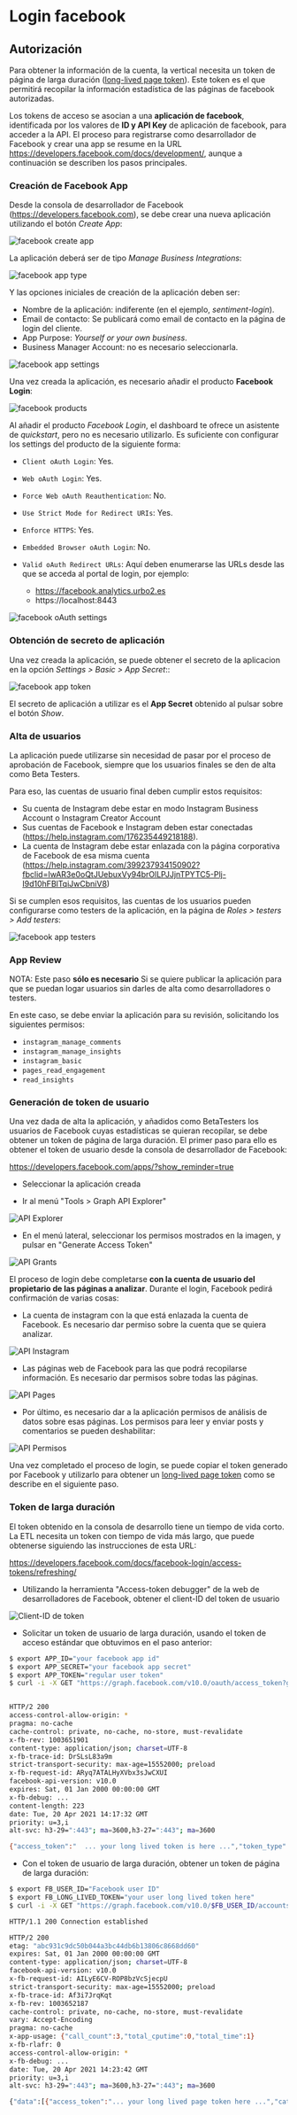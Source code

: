 # Login facebook

## Autorización

Para obtener la información de la cuenta, la vertical necesita un token de página de larga duración ([long-lived page token](https://developers.facebook.com/docs/facebook-login/access-tokens/refreshing/)). Este token es el que permitirá recopilar la información estadística de las páginas de facebook autorizadas.

Los tokens de acceso se asocian a una **aplicación de facebook**, identificada por los valores de **ID y API Key** de aplicación de facebook, para acceder a la API. El proceso para registrarse como desarrollador de Facebook y crear una app se resume en la URL https://developers.facebook.com/docs/development/, aunque a continuación se describen los pasos principales.

### Creación de Facebook App

Desde la consola de desarrollador de Facebook (https://developers.facebook.com), se debe crear una nueva aplicación utilizando el botón *Create App*:

![facebook create app](static/img/facebook_create_app.png)

La aplicación deberá ser de tipo *Manage Business Integrations*:

![facebook app type](static/img/facebook_app_type.png)

Y las opciones iniciales de creación de la aplicación deben ser:

- Nombre de la aplicación: indiferente (en el ejemplo, *sentiment-login*).
- Email de contacto: Se publicará como email de contacto en la página de login del cliente.
- App Purpose: *Yourself or your own business*.
- Business Manager Account: no es necesario seleccionarla.

![facebook app settings](static/img/facebook_app_settings.png)

Una vez creada la aplicación, es necesario añadir el producto **Facebook Login**:

![facebook products](static/img/facebook_products.png)

Al añadir el producto *Facebook Login*, el dashboard te ofrece un asistente de *quickstart*, pero no es necesario utilizarlo. Es suficiente con configurar los settings del producto de la siguiente forma:

- `Client oAuth Login`: Yes.
- `Web oAuth Login`: Yes.
- `Force Web oAuth Reauthentication`: No.
- `Use Strict Mode for Redirect URIs`: Yes.
- `Enforce HTTPS`: Yes.
- `Embedded Browser oAuth Login`: No.
- `Valid oAuth Redirect URLs`: Aquí deben enumerarse las URLs desde las que se acceda al portal de login, por ejemplo:

  - https://facebook.analytics.urbo2.es
  - https://localhost:8443

![facebook oAuth settings](static/img/facebook_app_oauth.png)

### Obtención de secreto de aplicación

Una vez creada la aplicación, se puede obtener el secreto de la aplicacion en la opción *Settings > Basic > App Secret*::

![facebook app token](static/img/facebook_app_token.png)

El secreto de aplicación a utilizar es el **App Secret** obtenido al pulsar sobre el botón *Show*.

### Alta de usuarios

La aplicación puede utilizarse sin necesidad de pasar por el proceso de aprobación de Facebook, siempre que los usuarios finales se den de alta como Beta Testers.

Para eso, las cuentas de usuario final deben cumplir estos requisitos:

- Su cuenta de Instagram debe estar en modo Instagram Business Account o Instagram Creator Account
- Sus cuentas de Facebook e Instagram deben estar conectadas (https://help.instagram.com/176235449218188).
- La cuenta de Instagram debe estar enlazada con la página corporativa de Facebook de esa misma cuenta (https://help.instagram.com/399237934150902?fbclid=IwAR3e0oQtJUebuxVy94brOlLPJJjnTPYTC5-Plj-I9d10hFBlTqiJwCbniV8)

Si se cumplen esos requisitos, las cuentas de los usuarios pueden configurarse como testers de la aplicación, en la página de *Roles > testers > Add testers*:

![facebook app testers](static/img/facebook_app_testers.png)

### App Review

NOTA: Este paso **sólo es necesario** Si se quiere publicar la aplicación para que se puedan logar usuarios sin darles de alta como desarrolladores o testers.

En este caso, se debe enviar la aplicación para su revisión, solicitando los siguientes permisos:

- `instagram_manage_comments`
- `instagram_manage_insights`
- `instagram_basic`
- `pages_read_engagement`
- `read_insights`

### Generación de token de usuario

Una vez dada de alta la aplicación, y añadidos como BetaTesters los usuarios de Facebook cuyas estadísticas se quieran recopilar, se debe obtener un token de página de larga duración. El primer paso para ello es obtener el token de usuario desde la consola de desarrollador de Facebook:

https://developers.facebook.com/apps/?show_reminder=true

- Seleccionar la aplicación creada

- Ir al menú "Tools > Graph API Explorer"

![API Explorer](static/img/facebook_tools_api_explorer.png)

- En el menú lateral, seleccionar los permisos mostrados en la imagen, y pulsar en "Generate Access Token"

![API Grants](static/img/facebook_tools_api_grants.png)

El proceso de login debe completarse **con la cuenta de usuario del propietario de las páginas a analizar**. Durante el login, Facebook pedirá confirmación de varias cosas:

- La cuenta de instagram con la que está enlazada la cuenta de Facebook. Es necesario dar permiso sobre la cuenta que se quiera analizar.

![API Instagram](static/img/facebook_tools_api_instagram.png)

- Las páginas web de Facebook para las que podrá recopilarse información. Es necesario dar permisos sobre todas las páginas.

![API Pages](static/img/facebook_tools_api_pages.png)

- Por último, es necesario dar a la aplicación permisos de análisis de datos sobre esas páginas. Los permisos para leer y enviar posts y comentarios se pueden deshabilitar:

![API Permisos](static/img/facebook_tools_api_allow.png)

Una vez completado el proceso de login, se puede copiar el token generado por Facebook y utilizarlo para obtener un [long-lived page token]() como se describe en el siguiente paso.

### Token de larga duración

El token obtenido en la consola de desarrollo tiene un tiempo de vida corto. La ETL necesita un token con tiempo de vida más largo, que puede obtenerse siguiendo las instrucciones de esta URL:

https://developers.facebook.com/docs/facebook-login/access-tokens/refreshing/

- Utilizando la herramienta "Access-token debugger" de la web de desarrolladores de Facebook, obtener el client-ID del token de usuario

![Client-ID de token](static/img/facebook_tools_api_debugger.png)

- Solicitar un token de usuario de larga duración, usando el token de acceso estándar que obtuvimos en el paso anterior:

```bash
$ export APP_ID="your facebook app id"
$ export APP_SECRET="your facebook app secret"
$ export APP_TOKEN="regular user token"
$ curl -i -X GET "https://graph.facebook.com/v10.0/oauth/access_token?grant_type=fb_exchange_token&client_id=$APP_ID&client_secret=$APP_SECRET&fb_exchange_token=$APP_TOKEN" 


HTTP/2 200 
access-control-allow-origin: *
pragma: no-cache
cache-control: private, no-cache, no-store, must-revalidate
x-fb-rev: 1003651901
content-type: application/json; charset=UTF-8
x-fb-trace-id: DrSLsL83a9m
strict-transport-security: max-age=15552000; preload
x-fb-request-id: ARyq7ATALHyXVbx3sJwCXUI
facebook-api-version: v10.0
expires: Sat, 01 Jan 2000 00:00:00 GMT
x-fb-debug: ...
content-length: 223
date: Tue, 20 Apr 2021 14:17:32 GMT
priority: u=3,i
alt-svc: h3-29=":443"; ma=3600,h3-27=":443"; ma=3600

{"access_token":"  ... your long lived token is here ...","token_type":"bearer"}
```

- Con el token de usuario de larga duración, obtener un token de página de larga duración:

```bash
$ export FB_USER_ID="Facebook user ID"
$ export FB_LONG_LIVED_TOKEN="your user long lived token here"
$ curl -i -X GET "https://graph.facebook.com/v10.0/$FB_USER_ID/accounts?access_token=$FB_LONG_LIVED_TOKEN"

HTTP/1.1 200 Connection established

HTTP/2 200 
etag: "abc931c9dc50b044a3bc44db6b13806c8668dd60"
expires: Sat, 01 Jan 2000 00:00:00 GMT
content-type: application/json; charset=UTF-8
facebook-api-version: v10.0
x-fb-request-id: AILyE6CV-ROP8bzVcSjecpU
strict-transport-security: max-age=15552000; preload
x-fb-trace-id: Af3i7JrqKqt
x-fb-rev: 1003652187
cache-control: private, no-cache, no-store, must-revalidate
vary: Accept-Encoding
pragma: no-cache
x-app-usage: {"call_count":3,"total_cputime":0,"total_time":1}
x-fb-rlafr: 0
access-control-allow-origin: *
x-fb-debug: ...
date: Tue, 20 Apr 2021 14:23:42 GMT
priority: u=3,i
alt-svc: h3-29=":443"; ma=3600,h3-27=":443"; ma=3600

{"data":[{"access_token":"... your long lived page token here ...","category":"Test Preparation Center","category_list":[{"id":"191914921205687","name":"Test Preparation Center"}],"name":"Analytics Test","id":"104712934460896","tasks":["ANALYZE","ADVERTISE","MESSAGING","MODERATE","CREATE_CONTENT","MANAGE"]}],"paging":{"cursors":{"before":"MTA0NzEyOTM0NDYwODk2","after":"MTA0NzEyOTM0NDYwODk2"}}}
```
